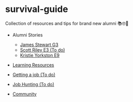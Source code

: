 # survival-guide
Collection of resources and tips for brand new alumni 📚🤓💪

* Alumni Stories
   * [James Stewart G3]( https://github.com/CodeClanAlumni/survival-guide/blob/master/alumni-stories/james-stewart-g3.md)
   * [Scott Riley E3 (To do)](https://github.com/CodeClanAlumni/survival-guide/blob/master/alumni-stories/scott-riley-e3.md)
   * [Kristie Yorkston E9](https://github.com/CodeClanAlumni/survival-guide/blob/master/alumni-stories/kristie-yorkston-e9.md)

* [Learning Resources](https://github.com/CodeClanAlumni/survival-guide/blob/master/learning-resources.md)

* [Getting a job (To do)](https://github.com/CodeClanAlumni/survival-guide/blob/master/getting-a-job.md)

* [Job Hunting (To do)](https://github.com/CodeClanAlumni/survival-guide/blob/master/while-job-hunting.md)

* [Community](https://github.com/CodeClanAlumni/survival-guide/blob/master/community.md)

